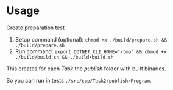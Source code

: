 # Usage
Create preparation test
1. Setup command (optional): ```chmod +x ./build/prepare.sh && ./build/prepare.sh```
2. Run command: ```export DOTNET_CLI_HOME="/tmp" && chmod +x ./build/build.sh && ./build/build.sh```

This creates for each _Task_ the _publish_ folder with built binaries.  

So you can run in tests ```./src/cpp/Task2/publish/Program```.
